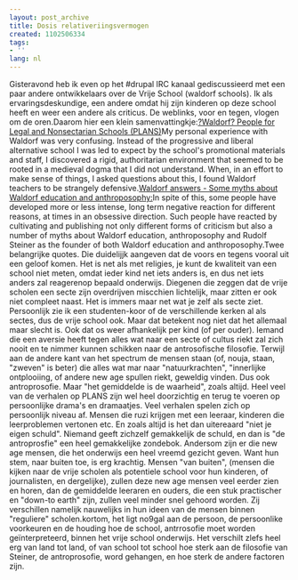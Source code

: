 ```yaml
---
layout: post_archive
title: Dosis relativeriingsvermogen
created: 1102506334
tags:
- ''
lang: nl
---
```

Gisteravond heb ik even op het #drupal IRC kanaal gediscussieerd met een paar andere ontwikkelaars over de Vrije School (waldorf schools). Ik als ervaringsdeskundige, een andere omdat hij zijn kinderen op deze school heeft en weer een andere als criticus. De weblinks, voor en tegen, vlogen om de oren.Daarom hier een klein samenvattingkje:[?Waldorf? People for Legal and Nonsectarian Schools (PLANS)](http://www.waldorfcritics.org/index.html "?Waldorf? People for Legal and Nonsectarian Schools (PLANS)")<quote>My personal experience with Waldorf was very confusing. Instead of the progressive and liberal alternative school I was led to expect by the school's promotional materials and staff, I discovered a rigid, authoritarian environment that seemed to be rooted in a medieval dogma that I did not understand. When, in an effort to make sense of things, I asked questions about this, I found Waldorf teachers to be strangely defensive.</quote>[Waldorf answers - Some myths about Waldorf education and anthroposophy:](http://www.waldorfanswers.org/Myths.htm "Waldorf answers - Some myths about Waldorf education and anthroposophy:")<quote>In spite of this, some people have developed more or less intense, long term negative reaction for different reasons, at times in an obsessive direction. Such people have reacted by cultivating and publishing not only different forms of criticism but also a number of myths about Waldorf education, anthroposophy and Rudolf Steiner as the founder of both Waldorf education and anthroposophy.</quote>Twee belangrijke quotes. Die duidelijjk aangeven dat de voors en tegens vooral uit een geloof komen. Het is net als met religies, je kunt de kwaliteit van een school niet meten, omdat ieder kind net iets anders is, en dus net iets anders zal reagerenop bepaald onderwijs. Diegenen die zeggen dat de vrije scholen een secte zijn overdrijven miscchien lichtelijk, maar zitten er ook niet compleet naast. Het is immers maar net wat je zelf als secte ziet. Persoonlijk zie ik een studenten-koor of de verschillende kerken al als sectes, dus de vrije school ook. Maar dat betekent nog niet dat het allemaal maar slecht is. Ook dat os weer afhankelijk per kind (of per ouder). Iemand die een aversie heeft tegen alles wat naar een secte of cultus riekt zal zich nooit en te nimmer kunnen schikken naar de antrosofische  filosofie. Terwijl aan de andere kant van het spectrum de mensen staan (of, nouja, staan, "zweven" is beter) die alles wat mar naar "natuurkrachten", "innerlijke ontplooiing, of andere new age spullen riekt, geweldig vinden. Dus ook antroprosofie. Maar "het gemiddelde is de waarheid", zoals altijd. Heel veel van de verhalen op PLANS zijn wel heel doorzichtig en terug te voeren op persoonlijke drama's en dramaatjes. Veel verhalen spelen zich op persoonlijk niveau af. Mensen die ruzi krijgen met een leeraar, kinderen die leerproblemen vertonen etc. En zoals altijd is het dan uitereaard "niet je eigen schuld". Niemand geeft zichzelf gemakkelijk de schuld, en dan is "de antroprosfie" een heel gemakkelijke zondebok. Andersom zijn er die new age mensen, die het onderwijs een heel vreemd gezicht  geven. Want hun stem, naar buiten toe, is erg krachtig. Mensen "van buiten", (mensen die kijken naar de vrije scholen als potentiele school voor hun kinderen, of journalisten, en dergelijke), zullen deze new age mensen veel eerder zien en horen, dan de gemiddelde leeraren en ouders, die een stuk practischer en "down-to earth" zijn, zullen veel minder snel gehoord worden. Zij verschillen namelijk nauwelijks in hun ideen van de mensen binnen "reguliere" scholen.kortom, het ligt no9gal aan de persoon, de persoonlike voorkeuren en de houding hoe de school, antrrosofie moet worden geïnterpreteerd, binnen het vrije school onderwijs. Het verschilt zlefs heel erg van land tot land, of van school tot school hoe sterk aan de filosofie van Steiner, de antroprosofie, word gehangen, en hoe sterk de andere factoren zijn. 
